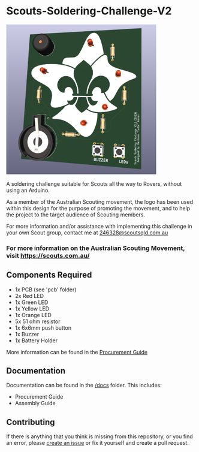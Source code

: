 # Scouts-Soldering-Challenge-V2

<img src="/pcb/Scouts-Soldering-Challenge-V2.1.png" alt="drawing" width="400"/>
 
A soldering challenge suitable for Scouts all the way to Rovers, without using an Arduino. 

As a member of the Australian Scouting movement, the logo has been used within this design for the purpose of promoting the movement, and to help the project to the target audience of Scouting members. 

For more information and/or assistance with implementing this challenge in your own Scout group, contact me at [246328@scoutsqld.com.au](mailto:246328@scoutsqld.com.au) 

### For more information on the Australian Scouting Movement, visit https://scouts.com.au/

## Components Required
- 1x PCB (see 'pcb' folder)
- 2x Red LED
- 1x Green LED
- 1x Yellow LED
- 1x Orange LED
- 5x 51 ohm resistor
- 1x 6x6mm push button
- 1x Buzzer
- 1x Battery Holder

More information can be found in the [Procurement Guide](/docs/Procurement%20Guide.md)

## Documentation
Documentation can be found in the [/docs](/docs) folder. This includes:
- Procurement Guide
- Assembly Guide

## Contributing
If there is anything that you think is missing from this repository, or you find an error, please [create an issue](</issues>) or fix it yourself and create a pull request. 